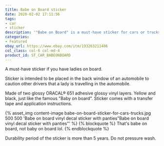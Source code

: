 ```yaml
---
title: Babe on Board sticker
date: 2020-02-02 17:11:56
tags:
- car
- sticker
description: '"Babe on Board" is a must-have sticker for cars or trucks with ladies on board. Made of premium yellow and black vinyls.'
categories:
- Featured
ebay_url: https://www.ebay.com/itm/193263211486
col_class: col-6 col-md-4
product_id: ST_CAR_BABEONBOARD
---
```


A must-have sticker if you have ladies on board.

<!-- more -->
<!-- {% asset_img content-image babe-on-board-sticker-rect.jpg 500 500 'Babe on board car truck window vinyl sticker"Babe on board car truck window vinyl sticker"' %} -->

Sticker is intended to be placed in the back window of an automobile to caution other drivers that a lady is travelling in the automobile.

Made of two glossy ORACAL® 651 adhesive glossy vinyl layers. Yellow and black, just like the famous "Baby on board". Sticker comes with a transfer tape and application instructions.

{% asset_img content-image babe-on-board-sticker-for-cars-trucks.jpg 500 500 'Babe on board vinyl decal sticker with panties"Babe on board vinyl decal sticker with panties"' %}
{% blockquote %}
That's babe on board, not baby on board lol.
{% endblockquote %}

Durability period of the sticker is more than 5 years. Do not pressure wash.
